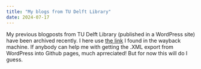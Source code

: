 ```yaml
---
title: "My blogs from TU Delft Library"
date: 2024-07-17
---
```

My previous blogposts from TU Delft Library (published in a WordPress site) have been archived recently. 
I here use [the link](https://web.archive.org/web/20230402092334/https:/librarian.tudl.tudelft.nl/author/wvanwezenbeek/) I found in the wayback machine. If anybody can help me with getting the .XML export from WordPress into Github pages, much aprreciated! 
But for now this will do I guess. 
